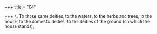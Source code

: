 +++
title = "04"

+++
4. To those same deities, to the waters, to the herbs and trees, to the house, to the domestic deities, to the deities of the ground (on which the house stands),
